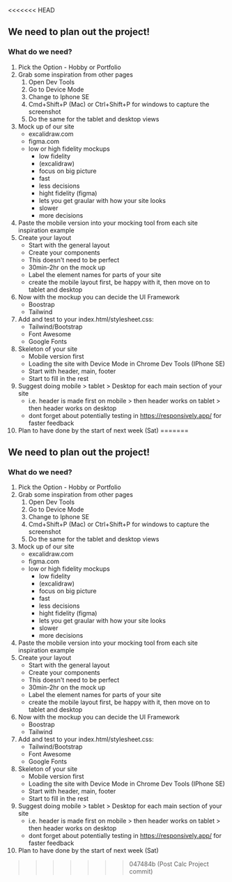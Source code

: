 <<<<<<< HEAD
## We need to plan out the project!

### What do we need?

1. Pick the Option - Hobby or Portfolio
2. Grab some inspiration from other pages
   1. Open Dev Tools
   2. Go to Device Mode
   3. Change to Iphone SE
   4. Cmd+Shift+P (Mac) or Ctrl+Shift+P for windows to capture the screenshot
   5. Do the same for the tablet and desktop views
3. Mock up of our site
   - excalidraw.com
   - figma.com
   - low or high fidelity mockups
     - low fidelity
     - (excalidraw)
     - focus on big picture
     - fast
     - less decisions
     - hight fidelity (figma)
     - lets you get graular with how your site looks
     - slower
     - more decisions
4. Paste the mobile version into your mocking tool from each site inspiration example
5. Create your layout
   - Start with the general layout
   - Create your components
   - This doesn't need to be perfect
   - 30min-2hr on the mock up
   - Label the element names for parts of your site
   - create the mobile layout first, be happy with it, then move on to tablet and desktop
6. Now with the mockup you can decide the UI Framework
   - Boostrap
   - Tailwind
7. Add and test to your index.html/stylesheet.css:
   - Tailwind/Bootstrap
   - Font Awesome
   - Google Fonts
8. Skeleton of your site
   - Mobile version first
   - Loading the site with Device Mode in Chrome Dev Tools (IPhone SE)
   - Start with header, main, footer
   - Start to fill in the rest
9. Suggest doing mobile > tablet > Desktop for each main section of your site
   - i.e. header is made first on mobile > then header works on tablet > then header works on desktop
   - dont forget about potentially testing in https://responsively.app/
     for faster feedback
10. Plan to have done by the start of next week (Sat)
=======
## We need to plan out the project!

### What do we need?

1. Pick the Option - Hobby or Portfolio
2. Grab some inspiration from other pages
   1. Open Dev Tools
   2. Go to Device Mode
   3. Change to Iphone SE
   4. Cmd+Shift+P (Mac) or Ctrl+Shift+P for windows to capture the screenshot
   5. Do the same for the tablet and desktop views
3. Mock up of our site
   - excalidraw.com
   - figma.com
   - low or high fidelity mockups
     - low fidelity
     - (excalidraw)
     - focus on big picture
     - fast
     - less decisions
     - hight fidelity (figma)
     - lets you get graular with how your site looks
     - slower
     - more decisions
4. Paste the mobile version into your mocking tool from each site inspiration example
5. Create your layout
   - Start with the general layout
   - Create your components
   - This doesn't need to be perfect
   - 30min-2hr on the mock up
   - Label the element names for parts of your site
   - create the mobile layout first, be happy with it, then move on to tablet and desktop
6. Now with the mockup you can decide the UI Framework
   - Boostrap
   - Tailwind
7. Add and test to your index.html/stylesheet.css:
   - Tailwind/Bootstrap
   - Font Awesome
   - Google Fonts
8. Skeleton of your site
   - Mobile version first
   - Loading the site with Device Mode in Chrome Dev Tools (IPhone SE)
   - Start with header, main, footer
   - Start to fill in the rest
9. Suggest doing mobile > tablet > Desktop for each main section of your site
   - i.e. header is made first on mobile > then header works on tablet > then header works on desktop
   - dont forget about potentially testing in https://responsively.app/
     for faster feedback
10. Plan to have done by the start of next week (Sat)
>>>>>>> 047484b (Post Calc Project commit)
